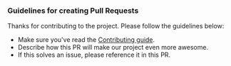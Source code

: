 ### Guidelines for creating Pull Requests

Thanks for contributing to the project. Please follow the guidelines
below:

* Make sure you've read the [Contributing guide](CONTRIBUTING.md).
* Describe how this PR will make our project even more awesome.
* If this solves an issue, please reference it in this PR.